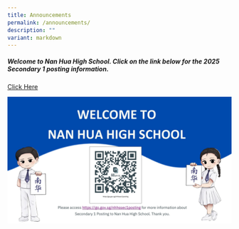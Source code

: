 ```yaml
---
title: Announcements
permalink: /announcements/
description: ""
variant: markdown
---
```

<h5>Welcome to Nan Hua High School. Click on the link below for the 2025 Secondary 1 posting information.</h5>

[Click Here](https://go.gov.sg/nhhssec1posting)

![](/images/Annoucement/18_Dec_onwards.jpg)
